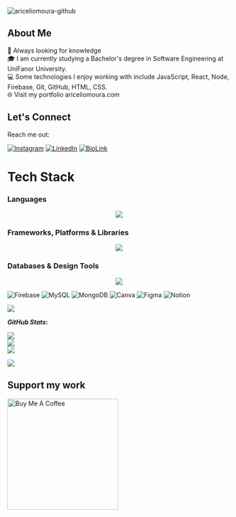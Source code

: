 ![ariceliomoura-github](https://github.com/ariceliom/ariceliom/assets/89526853/68abf6a8-cd4d-435f-9b95-ba5d136f1cda)

## About Me

🚀 Always looking for knowledge<br>
🎓 I am currently studying a Bachelor's degree in Software Engineering at UniFanor University.<br>
💻 Some technologies I enjoy working with include JavaScript, React, Node, Firebase, Git, GitHub, HTML, CSS.<br>
🌐 Visit my portfolio ariceliomoura.com

##  Let's Connect
Reach me out: 

[![Instagram](https://img.shields.io/badge/-Instagram-%23E4405F?style=for-the-badge&logo=instagram&logoColor=white)](https://www.instagram.com/ariceliomoura/) 
[![LinkedIn](https://img.shields.io/badge/LinkedIn-0077B5?style=for-the-badge&logo=linkedin&logoColor=white)](https://www.linkedin.com/in/aricelio-moura-87070b236/)
[![BioLink](https://img.shields.io/badge/bio.link-000000%7D?style=for-the-badge&logo=biolink&logoColor=white)](https://ariceliomoura.com/biolink/)

# Tech Stack  
### Languages

<p align="center">
  <a href="https://skillicons.dev">
    <img src="https://skillicons.dev/icons?i=javascript,typescript,html,css,php,python,java" />
  </a>
</p>


### Frameworks, Platforms & Libraries

<p align="center">
  <a href="https://skillicons.dev">
    <img src="https://skillicons.dev/icons?i=express,react,jquery,wordpress,flutter,nodejs,angular,spring,laravel,bootstrap" />
  </a>
</p>

### Databases & Design Tools

<p align="center">
  <a href="https://skillicons.dev">
    <img src="https://skillicons.dev/icons?i=firebase,git,github,gitlab,figma,androidstudio,vscode,eclipse,powershell,raspberrypi,stackoverflow," />
  </a>
</p>

  ![Firebase](https://img.shields.io/badge/firebase-%23039BE5.svg?style=for-the-badge&logo=firebase) 
   ![MySQL](https://img.shields.io/badge/mysql-%2300f.svg?style=for-the-badge&logo=mysql&logoColor=white) ![MongoDB](https://img.shields.io/badge/MongoDB-%234ea94b.svg?style=for-the-badge&logo=mongodb&logoColor=white) ![Canva](https://img.shields.io/badge/Canva-%2300C4CC.svg?style=for-the-badge&logo=Canva&logoColor=white) 	![Figma](https://img.shields.io/badge/figma-%23F24E1E.svg?style=for-the-badge&logo=figma&logoColor=white) ![Notion](https://img.shields.io/badge/Notion-%23000000.svg?style=for-the-badge&logo=notion&logoColor=white)

<div> 

  <a href="https://instagram.com/rafaballerini" target="_blank"><img src="https://img.shields.io/badge/-Instagram-%23E4405F?style=for-the-badge&logo=instagram&logoColor=white" target="_blank"></a>
  
</div>


<b>*GitHub Stats*:</b>

![](https://github-readme-stats.vercel.app/api?username=ariceliom&theme=dark&hide_border=false&include_all_commits=false&count_private=false)<br/>
![](https://github-readme-streak-stats.herokuapp.com/?user=ariceliom&theme=dark&hide_border=false)<br/>
![](https://github-readme-stats.vercel.app/api/top-langs/?username=ariceliom&theme=dark&hide_border=false&include_all_commits=false&count_private=false&layout=compact)

[![](https://visitcount.itsvg.in/api?id=ariceliom&icon=0&color=6)](https://visitcount.itsvg.in)

  ##  Support my work
 <a href="https://api.whatsapp.com/send/?phone=5585982170079&text=Ol%C3%A1%2C+venho+do+GitHub.&type=phone_number&app_absent=0" target="_blank"><img src="https://cdn.buymeacoffee.com/buttons/v2/arial-yellow.png" alt="Buy Me A Coffee" style="width: 250px !important" ></a>
